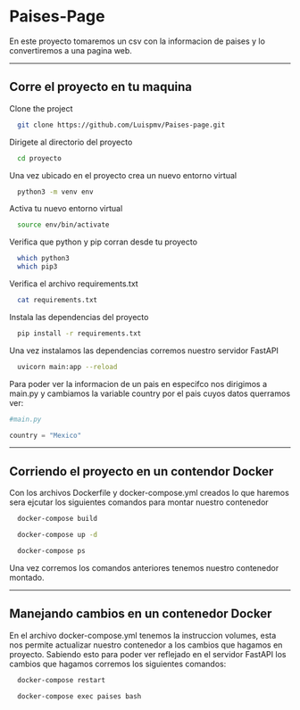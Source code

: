 # Paises-Page
En este proyecto tomaremos un csv con la informacion de paises y lo convertiremos a una pagina web.

***
## Corre el proyecto en tu maquina

Clone the project

```bash
  git clone https://github.com/Luispmv/Paises-page.git
```

Dirigete al directorio del proyecto

```bash
  cd proyecto
```

Una vez ubicado en el proyecto crea un nuevo entorno virtual
```bash
  python3 -m venv env
```

Activa tu nuevo entorno virtual
```bash
  source env/bin/activate
```

Verifica que python y pip corran desde tu proyecto
```bash
  which python3
  which pip3
```

Verifica el archivo requirements.txt

```bash
  cat requirements.txt
```

Instala las dependencias del proyecto

```bash
  pip install -r requirements.txt
```

Una vez instalamos las dependencias corremos nuestro servidor FastAPI
```bash
  uvicorn main:app --reload
```

Para poder ver la informacion de un pais en especifco nos dirigimos a main.py y cambiamos la variable country por el pais cuyos datos querramos ver:
```python
#main.py

country = "Mexico"
```

***
## Corriendo el proyecto en un contendor Docker

Con los archivos Dockerfile y docker-compose.yml creados lo que haremos sera ejcutar los siguientes comandos para montar nuestro contenedor

```bash
  docker-compose build
```
```bash
  docker-compose up -d
```
```bash
  docker-compose ps
```

Una vez corremos los comandos anteriores tenemos nuestro contenedor montado.

***
## Manejando cambios en un contenedor Docker

En el archivo docker-compose.yml tenemos la instruccion volumes, esta nos permite actualizar nuestro contenedor a los cambios que hagamos en proyecto.
Sabiendo esto para poder ver reflejado en el servidor FastAPI los cambios que hagamos corremos los siguientes comandos:

```bash
  docker-compose restart
```
```bash
  docker-compose exec paises bash
```
